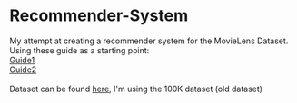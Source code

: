 # Recommender-System
My attempt at creating a recommender system for the MovieLens Dataset.
Using these guide as a starting point:<br/>
[Guide1](https://acodeforthought.wordpress.com/2016/12/29/building-a-recommender-system-on-user-user-collaborative-filtering-movielens-dataset/)<br/>
[Guide2](https://www.analyticsvidhya.com/blog/2016/06/quick-guide-build-recommendation-engine-python/)
<br/><br/>
Dataset can be found [here](https://grouplens.org/datasets/movielens/), I'm using the 100K dataset (old dataset)

